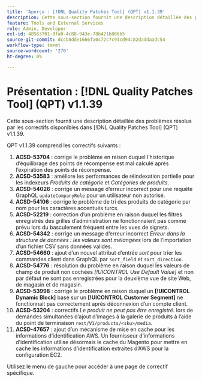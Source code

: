 ```yaml
---
title: 'Aperçu : [!DNL Quality Patches Tool] (QPT) v1.1.39'
description: Cette sous-section fournit une description détaillée des problèmes résolus par les correctifs disponibles dans [!DNL Quality Patches Tool] (QPT) v1.1.39.
feature: Tools and External Services
role: Admin, Developer
exl-id: 48563701-0fa0-4c88-943e-78b421b806b5
source-git-commit: dccb8dde1666fa0c72c7c94cd94c82daddaadc54
workflow-type: tm+mt
source-wordcount: '270'
ht-degree: 0%

---
```


# Présentation : [!DNL Quality Patches Tool] (QPT) v1.1.39

Cette sous-section fournit une description détaillée des problèmes résolus par les correctifs disponibles dans [!DNL Quality Patches Tool] (QPT) v1.1.39.

QPT v1.1.39 comprend les correctifs suivants :

1. **ACSD-53704** : corrige le problème en raison duquel l’historique d’équilibrage des points de récompense est mal calculé après l’expiration des points de récompense.
1. **ACSD-53583** : améliore les performances de réindexation partielle pour les indexeurs *Produits de catégorie* et *Catégories de produits*.
1. **ACSD-54026** : corrige un message d’erreur incorrect pour une requête GraphQL `updateCompanyRole` pour un utilisateur non autorisé.
1. **ACSD-54106** : corrige le problème de tri des produits de catégorie par nom pour les caractères accentués turcs.
1. **ACSD-52219** : correction d’un problème en raison duquel les filtres enregistrés des grilles d’administration ne fonctionnaient pas comme prévu lors du basculement fréquent entre les vues de signets.
1. **ACSD-54342** : corrige un message d’erreur incorrect *Erreur dans la structure de données : les valeurs sont mélangées* lors de l’importation d’un fichier CSV sans données valides.
1. **ACSD-54660** : ajout d’un nouvel attribut d’entrée *sort* pour trier les commandes client dans GraphQL par `sort_field` et `sort_direction`.
1. **ACSD-54776** : résolution du problème en raison duquel les valeurs de champ de produit non cochées *[!UICONTROL Use Default Value]* et non par défaut ne sont pas enregistrées pour la deuxième vue de site Web, de magasin et de magasin.
1. **ACSD-53998** : corrige le problème en raison duquel un **[!UICONTROL Dynamic Block]** basé sur un **[!UICONTROL Customer Segment]** ne fonctionnait pas correctement après déconnexion d’un compte client.
1. **ACSD-53204** : correctifs *Le produit ne peut pas être enregistré.* lors de demandes simultanées d’ajout d’images à la galerie de produits à l’aide du point de terminaison `rest/V1/products/<sku>/media`.
1. **ACSD-47657** : ajout d’un mécanisme de mise en cache pour les informations d’identification AWS. Un fournisseur d’informations d’identification utilise désormais le cache du Magento pour mettre en cache les informations d’identification extraites d’AWS pour la configuration EC2.

Utilisez le menu de gauche pour accéder à une page de correctif spécifique.
